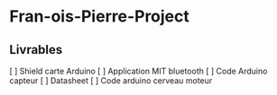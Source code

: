 # Fran-ois-Pierre-Project
## Livrables
[ ] Shield carte Arduino
[ ] Application MIT bluetooth
[ ] Code Arduino capteur
[ ] Datasheet
[ ] Code arduino cerveau moteur





